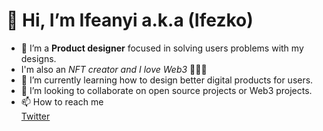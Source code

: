 <h1>👋 Hi, I’m Ifeanyi a.k.a (Ifezko)</h1>

- 👀 I’m a <strong>Product designer</strong> focused in solving users problems with my designs.
- I'm also an <em>NFT creator and I love Web3</em> 🤗🤗🤗
- 🌱 I’m currently learning how to design better digital products for users.
- 💞️ I’m looking to collaborate on open source projects or Web3 projects.
- 📫 How to reach me  
<a href="https://twitter.com/ifezko">Twitter</a>

<!---
Ifezko/Ifezko is a ✨ special ✨ repository because its `README.md` (this file) appears on your GitHub profile.
You can click the Preview link to take a look at your changes.
--->
